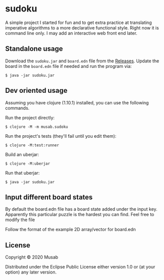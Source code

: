 # sudoku

A simple project I started for fun and to get extra practice at
translating imperative algorithms to a more declarative functional
style. Right now it is command line only. I may add an interactive 
web front end later.

## Standalone usage
Download the `sudoku.jar` and `board.edn` file from the [Releases](https://github.com/Musab-Nazir/SudokuSolver/releases). Update the board in the `board.edn` file if needed and run the program via:

    $ java -jar sudoku.jar

## Dev oriented usage

Assuming you have clojure (1.10.1) installed, you can use the following commands.

Run the project directly:

    $ clojure -M -m musab.sudoku

Run the project's tests (they'll fail until you edit them):

    $ clojure -M:test:runner

Build an uberjar:

    $ clojure -M:uberjar

Run that uberjar:

    $ java -jar sudoku.jar

## Input different board states

By default the board.edn file has a board state added under the input key. Apparently this particular puzzle is the hardest you can find. Feel free to modify the file

Follow the format of the example 2D array/vector for board.edn


## License

Copyright © 2020 Musab

Distributed under the Eclipse Public License either version 1.0 or (at
your option) any later version.
